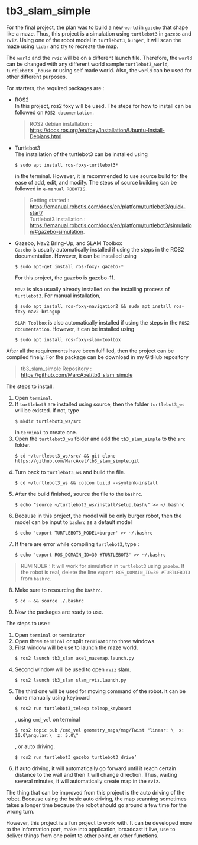 # tb3_slam_simple
For the final project, the plan was to build a new `world` in `gazebo` that shape like a maze. Thus, this project is a simulation using `turtlebot3` in `gazebo` and `rviz`. Using one of the robot model in `turtlebot3`, `burger`, it will scan the maze using `lidar` and try to recreate the map.

The `world` and the `rviz` will be on a different launch file. Therefore, the `world` can be changed with any different world sample `turtlebot3_world`, `turtlebot3 _house` or using self made world. Also, the `world` can be used for other different purposes.

For starters, the required packages are : 
    
* ROS2  
    In this project, ros2 foxy will be used. The steps for how to install can be followed on `ROS2 documentation`. 
    >ROS2 debian installation : https://docs.ros.org/en/foxy/Installation/Ubuntu-Install-Debians.html
      
* Turtlebot3    
    The installation of the turtlebot3 can be installed using
    ```
    $ sudo apt install ros-foxy-turtlebot3* 
    ```
    in the terminal. However, it is recommended to use source build for the ease of add, edit, and modify. The steps of source building can be followed in `e-manual ROBOTIS`.

	>Getting started : https://emanual.robotis.com/docs/en/platform/turtlebot3/quick-start/ \
	>Turtlebot3 installation : https://emanual.robotis.com/docs/en/platform/turtlebot3/simulation/#gazebo-simulation.
* Gazebo, Nav2 Bring-Up, and SLAM Toolbox   
    `Gazebo` is usually automatically installed if using the steps in the ROS2 documentation. However, it can be installed using
    ```
    $ sudo apt-get install ros-foxy- gazebo-*
    ```
    For this project, the gazebo is gazebo-11.
      
    `Nav2` is also usually already installed on the installing process of `turtlebot3`. For manual installation, 
    ```
    $ sudo apt install ros-foxy-navigation2 && sudo apt install ros-foxy-nav2-bringup
    ```
    
    `SLAM Toolbox` is also automatically installed if using the steps in the `ROS2 documentation`. However, it can be installed using 
    ```
    $ sudo apt install ros-foxy-slam-toolbox
    ```

After all the requirements have been fulfilled, then the project can be compiled finely. For the package can be download in my GitHub repository
>tb3_slam_simple Repository : https://github.com/MarcAxel/tb3_slam_simple

The steps to install:
1. Open `terminal`.
2. If `turtlebot3` are installed using source, then the folder `turtlebot3_ws` will be existed. If not, type 
    ```
    $ mkdir turtlebot3_ws/src
    ```
    in `terminal` to create one.
3. Open the `turtlebot3_ws` folder and add the `tb3_slam_simple` to the `src` folder. 
	```
    $ cd ~/turtlebot3_ws/src/ && git clone https://github.com/MarcAxel/tb3_slam_simple.git
    ```
4. Turn back to `turtlebot3_ws` and build the file.
	```
    $ cd ~/turtlebot3_ws && colcon build --symlink-install
    ```
5. After the build finished, source the file to the `bashrc`.
	```
    $ echo "source ~/turtlebot3_ws/install/setup.bash\" >> ~/.bashrc
    ```
6. Because in this project, the model will be only burger robot, then the model can be input to `bashrc` as a default model
	```
    $ echo 'export TURTLEBOT3_MODEL=burger' >> ~/.bashrc
    ```
7. If there are error while compiling `turtlebot3`, type :
    ```
    $ echo 'export ROS_DOMAIN_ID=30 #TURTLEBOT3' >> ~/.bashrc
    ```
>REMINDER : It will work for simulation in `turtlebot3` using `gazebo`. If the robot is real, delete the line `export ROS_DOMAIN_ID=30 #TURTLEBOT3` from `bashrc`.
8. Make sure to resourcing the `bashrc`.    
    ```
    $ cd ~ && source ./.bashrc
    ```
9. Now the packages are ready to use.

The steps to use :
1. Open `terminal` or `terminator`
2. Open three `terminal` or split `terminator` to three windows.
3. First window will be use to launch the maze world.   
    ```
    $ ros2 launch tb3_slam axel_mazemap.launch.py
    ```
4. Second window will be used to open `rviz` slam.
    ```
    $ ros2 launch tb3_slam slam_rviz.launch.py
    ```
5. The third one will be used for moving command of the robot. It can be done manually using keyboard 
    ```
    $ ros2 run turtlebot3_teleop teleop_keyboard
    ```
    , using `cmd_vel` on terminal
    ```
    $ ros2 topic pub /cmd_vel geometry_msgs/msg/Twist "linear: \  x: 10.0\angular:\  z: 5.0\"
    ```
    , or auto driving.
    ```
    $ ros2 run turtlebot3_gazebo turtlebot3_drive’
    ```
9. If auto driving, it will automatically go forward until it reach certain distance to the wall and then it will change direction. Thus, waiting several minutes, it will automatically create map in the `rviz`.

The thing that can be improved from this project is the auto driving of the robot. Because using the basic auto driving, the map scanning sometimes takes a longer time because the robot should go around a few time for the wrong turn.

However, this project is a fun project to work with. It can be developed more to the information part, make into application, broadcast it live, use to deliver things from one point to other point, or other functions.
